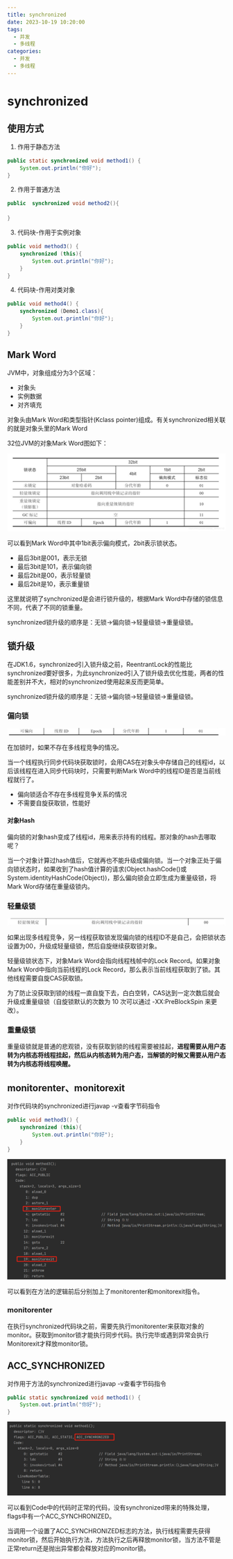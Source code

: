 ```yaml
---
title: synchronized
date: 2023-10-19 10:20:00
tags:  
  - 并发
  - 多线程
categories:  
  - 并发
  - 多线程
---
```


# synchronized

## 使用方式

1. 作用于静态方法

```java
public static synchronized void method1() {
    System.out.println("你好");
}
```

2. 作用于普通方法

```java
public  synchronized void method2(){

}
```

3. 代码块-作用于实例对象

```java
public void method3() {
    synchronized (this){
        System.out.println("你好");
    }
}
```

4. 代码块-作用对类对象

```java
public void method4() {
    synchronized (Demo1.class){
        System.out.println("你好");
    }
}
```

## Mark Word

JVM中，对象组成分为3个区域：

+ 对象头
+ 实例数据
+ 对齐填充

对象头由Mark Word和类型指针(Kclass pointer)组成。有关synchronized相关联的就是对象头里的Mark Word

32位JVM的对象Mark Word图如下：

![](../img/synchronized.assets/6a39b8fa92d22fba1f1d517c8e62fb53b3d69b3b.png)

可以看到Mark Word中其中1bit表示偏向模式，2bit表示锁状态。

+ 最后3bit是001，表示无锁
+ 最后3bit是101，表示偏向锁
+ 最后2bit是00，表示轻量锁
+ 最后2bit是10，表示重量锁

这里就说明了synchronized是会进行锁升级的，根据Mark Word中存储的锁信息不同，代表了不同的锁重量。

synchronized锁升级的顺序是：无锁->偏向锁->轻量级锁->重量级锁。

## 锁升级

在JDK1.6，synchronized引入锁升级之前，ReentrantLock的性能比synchronized要好很多，为此synchronized引入了锁升级去优化性能，两者的性能差别并不大，相对的synchronized使用起来反而更简单。

synchronized锁升级的顺序是：无锁->偏向锁->轻量级锁->重量级锁。

### 偏向锁

![](../img/synchronized.assets/a7bd4c44a71482307467b426748a45c2bc91ca80.png)

在加锁时，如果不存在多线程竞争的情况。

当一个线程执行同步代码块获取锁时，会用CAS在对象头中存储自己的线程id，以后该线程在进入同步代码块时，只需要判断Mark Word中的线程ID是否是当前线程就行了。

+ 偏向锁适合不存在多线程竞争关系的情况
+ 不需要自旋获取锁，性能好

#### 对象Hash

偏向锁的对象hash变成了线程id，用来表示持有的线程。那对象的hash去哪取呢？

当一个对象计算过hash值后，它就再也不能升级成偏向锁。当一个对象正处于偏向锁状态时，如果收到了hash值计算的请求(Object.hashCode()或System.identityHashCode(Object))，那么偏向锁会立即生成为重量级锁，将Mark Word存储在重量级锁内。

### 轻量级锁

![](../img/synchronized.assets/f30b6f47ec099c0c84390957ffbcf43bcc08968d.png)

如果出现多线程竞争，另一线程获取锁发现偏向锁的线程ID不是自己，会把锁状态设置为00，升级成轻量级锁，然后自旋继续获取锁对象。

轻量级锁状态下，对象Mark Word会指向线程栈帧中的Lock Record。如果对象Mark Word中指向当前线程的Lock Record，那么表示当前线程获取到了锁。其他线程需要自旋CAS获取锁。

为了防止没获取到锁的线程一直自旋下去，白白空转，CAS达到一定次数后就会升级成重量级锁（自旋锁默认的次数为 10 次可以通过 -XX:PreBlockSpin 来更改）。

### 重量级锁

重量级锁就是普通的悲观锁，没有获取到锁的线程需要被挂起，**进程需要从用户态转为内核态将线程挂起，然后从内核态转为用户态，当解锁的时候又需要从用户态转为内核态将线程唤醒。**

## monitorenter、monitorexit

对作代码块的synchronized进行javap -v查看字节码指令

```java
public void method3() {
    synchronized (this){
        System.out.println("你好");
    }
}
```

![](../img/synchronized.assets/ffbec83230ee3e4991c4b580a6139ba924d7b343.png)

可以看到在方法的逻辑前后分别加上了monitorenter和monitorexit指令。

### monitorenter

在执行synchronized代码块之前，需要先执行monitorenter来获取对象的monitor。获取到monitor锁才能执行同步代码。执行完毕或遇到异常会执行Monitorexit才释放monitor锁。

## ACC_SYNCHRONIZED

对作用于方法的synchronized进行javap -v查看字节码指令

```java
public static synchronized void method1() {
    System.out.println("你好");
}
```

![](../img/synchronized.assets/2bf215c8f88d72e8dac033e9ac933926b6c676b9.png)

可以看到Code中的代码时正常的代码，没有synchronized带来的特殊处理，flags中有一个ACC_SYNCHRONIZED。

当调用一个设置了ACC_SYNCHRONIZED标志的方法，执行线程需要先获得monitor锁，然后开始执行方法，方法执行之后再释放monitor锁，当方法不管是正常return还是抛出异常都会释放对应的monitor锁。
